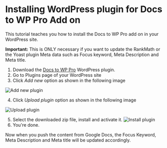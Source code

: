# Installing WordPress plugin for Docs to WP Pro Add on

This tutorial teaches you how to install the Docs to WP Pro add on in your WordPress site. 

**Important:** This is ONLY necessary if you want to update the RankMath or the Yoast plugin Meta data such as Focus keyword, Meta Description and Meta title. 

1. Download the [Docs to WP Pro](https://github.com/docstowp/docs-to-wp-pro-plugin/raw/main/Docs%20to%20WP%20Pro.zip) WordPress plugin.
2. Go to Plugins page of your WordPress site
3. Click *Add new* option as shown in the following image
  
![Add new plugin](https://imgur.com/w9uuaAA.png) 

4. Click *Upload plugin* option as shown in the following image

![Upload plugin](https://imgur.com/fxMEMxs.png)

5. Select the downloaded zip file, install and activate it.
![Install plugin](https://imgur.com/Ycym7D6.png)
6. You're done.

Now when you push the content from Google Docs, the Focus Keyword, Meta Description and Meta title will be updated accordingly. 
